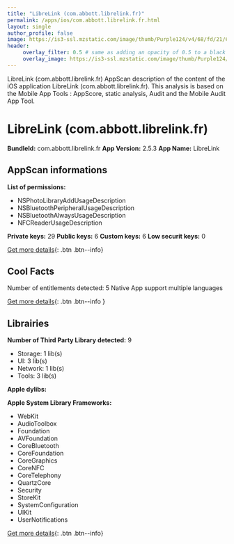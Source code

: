 ```yaml
---
title: "LibreLink (com.abbott.librelink.fr)"
permalink: /apps/ios/com.abbott.librelink.fr.html
layout: single
author_profile: false
image: https://is3-ssl.mzstatic.com/image/thumb/Purple124/v4/68/fd/21/68fd211c-18f2-9c23-14c5-6fd920fee34c/AppIconFSLL-1x_U007emarketing-0-5-0-sRGB-0-85-220-0.png/512x512bb.jpg
header: 
     overlay_filter: 0.5 # same as adding an opacity of 0.5 to a black background
     overlay_image: https://is3-ssl.mzstatic.com/image/thumb/Purple124/v4/68/fd/21/68fd211c-18f2-9c23-14c5-6fd920fee34c/AppIconFSLL-1x_U007emarketing-0-5-0-sRGB-0-85-220-0.png/512x512bb.jpg
---
```

LibreLink (com.abbott.librelink.fr) AppScan description of the content of the iOS application LibreLink (com.abbott.librelink.fr). This analysis is based on the Mobile App Tools : AppScore, static analysis, Audit and the Mobile Audit App Tool.

# LibreLink (com.abbott.librelink.fr)

**BundleId:** com.abbott.librelink.fr
**App Version:** 2.5.3
**App Name:** LibreLink


## AppScan informations 

**List of permissions:** 
- NSPhotoLibraryAddUsageDescription
- NSBluetoothPeripheralUsageDescription
- NSBluetoothAlwaysUsageDescription
- NFCReaderUsageDescription
  
  
**Private keys:** 29
**Public keys:** 6
**Custom keys:** 6
**Low securit keys:** 0
  
[Get more details](/pricing.html){: .btn .btn--info}

## Cool Facts

Number of entitlements detected: 5
Native App
support multiple languages
  
[Get more details](/pricing.html){: .btn .btn--info }

## Librairies 
**Number of Third Party Library detected:** 9
- Storage: 1 lib(s)
- UI: 3 lib(s)
- Network: 1 lib(s)
- Tools: 3 lib(s)


**Apple dylibs:**


**Apple System Library Frameworks:**
- WebKit
- AudioToolbox
- Foundation
- AVFoundation
- CoreBluetooth
- CoreFoundation
- CoreGraphics
- CoreNFC
- CoreTelephony
- QuartzCore
- Security
- StoreKit
- SystemConfiguration
- UIKit
- UserNotifications


  
[Get more details](/pricing.html){: .btn .btn--info}

